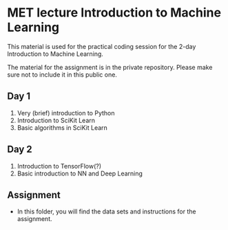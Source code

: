 # MET lecture Introduction to Machine Learning
This material is used for the practical coding session for the 2-day Introduction to Machine Learning.

The material for the assignment is in the private repository. Please make sure not to include it in this public one.

## Day 1
1. Very (brief) introduction to Python
2. Introduction to SciKit Learn
3. Basic algorithms in SciKit Learn

## Day 2
1. Introduction to TensorFlow(?)
2. Basic introduction to NN and Deep Learning

## Assignment
* In this folder, you will find the data sets and instructions for the assignment.